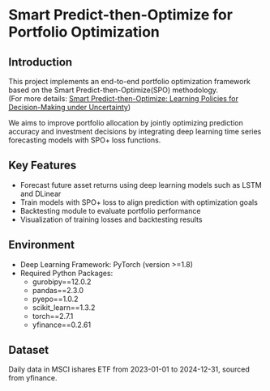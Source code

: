 # Smart Predict-then-Optimize for Portfolio Optimization

## Introduction  
This project implements an end-to-end portfolio optimization framework based on the Smart Predict-then-Optimize(SPO) methodology.  
(For more details: [Smart Predict-then-Optimize: Learning Policies for Decision-Making under Uncertainty](https://arxiv.org/abs/1710.08005))

We aims to improve portfolio allocation by jointly optimizing prediction accuracy and investment decisions by integrating deep learning time series forecasting models with SPO+ loss functions.

## Key Features  
- Forecast future asset returns using deep learning models such as LSTM and DLinear  
- Train models with SPO+ loss to align prediction with optimization goals  
- Backtesting module to evaluate portfolio performance  
- Visualization of training losses and backtesting results

## Environment 
- Deep Learning Framework: PyTorch (version >=1.8)
- Required Python Packages:  
  - gurobipy==12.0.2
  - pandas==2.3.0
  - pyepo==1.0.2
  - scikit_learn==1.3.2
  - torch==2.7.1
  - yfinance==0.2.61

## Dataset  
Daily data in MSCI ishares ETF from 2023-01-01 to 2024-12-31, sourced from yfinance.
